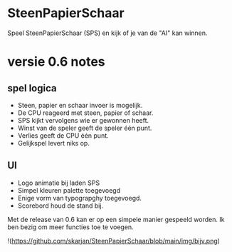 # SteenPapierSchaar

Speel SteenPapierSchaar (SPS) en kijk of je van de "AI" kan winnen. 

# versie 0.6 notes
## spel logica
- Steen, papier en schaar invoer is mogelijk.
- De CPU reageerd met steen, papier of schaar.
- SPS kijkt vervolgens wie er gewonnen heeft.
- Winst van de speler geeft de speler één punt.
- Verlies geeft de CPU één punt.
- Gelijkspel levert niks op. 
 ## UI 
 - Logo animatie bij laden SPS
 - Simpel kleuren palette toegevoegd
 - Enige vorm van typograpghy toegevoegd. 
 - Scorebord houd de stand bij. 
 
 Met de release van 0.6 kan er op een simpele manier gespeeld worden. 
 Ik ben bezig om meer functies toe te voegen. 

!(https://github.com/skarjan/SteenPapierSchaar/blob/main/img/bijv.png)
